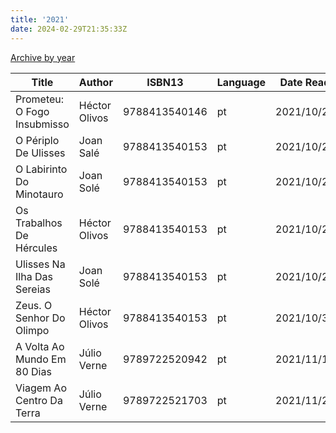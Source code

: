 ```yaml
---
title: '2021'
date: 2024-02-29T21:35:33Z
---
```


[Archive by year](/books)

| Title                       | Author        |        ISBN13 | Language | Date Read  |
|-----------------------------|---------------|---------------|----------|------------|
| Prometeu: O Fogo Insubmisso | Héctor Olivos | 9788413540146 | pt       | 2021/10/22 |
| O Périplo De Ulisses        | Joan Salé     | 9788413540153 | pt       | 2021/10/23 |
| O Labirinto Do Minotauro    | Joan Solé     | 9788413540153 | pt       | 2021/10/24 |
| Os Trabalhos De Hércules    | Héctor Olivos | 9788413540153 | pt       | 2021/10/26 |
| Ulisses Na Ilha Das Sereias | Joan Solé     | 9788413540153 | pt       | 2021/10/29 |
| Zeus. O Senhor Do Olimpo    | Héctor Olivos | 9788413540153 | pt       | 2021/10/31 |
| A Volta Ao Mundo Em 80 Dias | Júlio Verne   | 9789722520942 | pt       | 2021/11/11 |
| Viagem Ao Centro Da Terra   | Júlio Verne   | 9789722521703 | pt       | 2021/11/28 |

